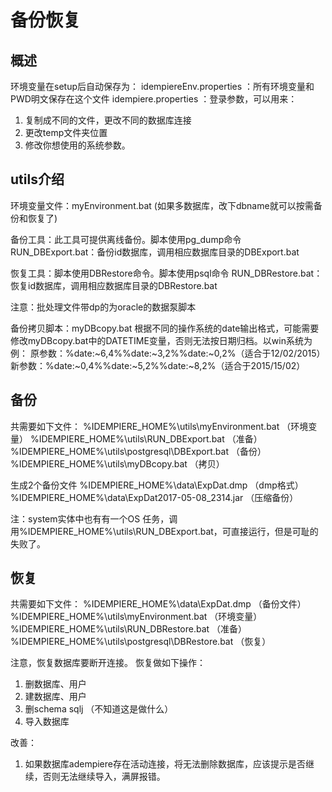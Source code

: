 备份恢复
===

概述
---

环境变量在setup后自动保存为：
idempiereEnv.properties  ：所有环境变量和PWD明文保存在这个文件
idempiere.properties        ：登录参数，可以用来：
1. 复制成不同的文件，更改不同的数据库连接
2. 更改temp文件夹位置
3. 修改你想使用的系统参数。

utils介绍
---

环境变量文件：myEnvironment.bat (如果多数据库，改下dbname就可以按需备份和恢复了)

备份工具：此工具可提供离线备份。脚本使用pg_dump命令
RUN_DBExport.bat：备份id数据库，调用相应数据库目录的DBExport.bat

恢复工具：脚本使用DBRestore命令。脚本使用psql命令
RUN_DBRestore.bat：恢复id数据库，调用相应数据库目录的DBRestore.bat

注意：批处理文件带dp的为oracle的数据泵脚本

备份拷贝脚本：myDBcopy.bat
根据不同的操作系统的date输出格式，可能需要修改myDBcopy.bat中的DATETIME变量，否则无法按日期归档。以win系统为例：
原参数：%date:~6,4%%date:~3,2%%date:~0,2%（适合于12/02/2015）
新参数：%date:~0,4%%date:~5,2%%date:~8,2%（适合于2015/15/02）

备份
---

共需要如下文件：
%IDEMPIERE_HOME%\utils\myEnvironment.bat （环境变量）
%IDEMPIERE_HOME%\utils\RUN_DBExport.bat    （准备）
%IDEMPIERE_HOME%\utils\postgresql\DBExport.bat  （备份）
%IDEMPIERE_HOME%\utils\myDBcopy.bat  （拷贝）

生成2个备份文件
%IDEMPIERE_HOME%\data\ExpDat.dmp  （dmp格式）
%IDEMPIERE_HOME%\data\ExpDat2017-05-08_2314.jar  （压缩备份）

注：system实体中也有有一个OS 任务，调用%IDEMPIERE_HOME%\utils\RUN_DBExport.bat，可直接运行，但是可耻的失败了。

恢复
---

共需要如下文件：
%IDEMPIERE_HOME%\data\ExpDat.dmp  （备份文件）
%IDEMPIERE_HOME%\utils\myEnvironment.bat  （环境变量）
%IDEMPIERE_HOME%\utils\RUN_DBRestore.bat   （准备）
%IDEMPIERE_HOME%\utils\postgresql\DBRestore.bat  （恢复）

注意，恢复数据库要断开连接。
恢复做如下操作：
1. 删数据库、用户
2. 建数据库、用户
3. 删schema sqlj   （不知道这是做什么）
4. 导入数据库

改善：
1. 如果数据库adempiere存在活动连接，将无法删除数据库，应该提示是否继续，否则无法继续导入，满屏报错。

